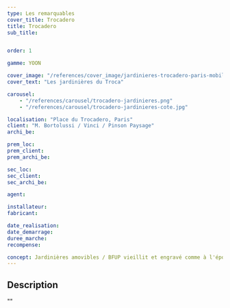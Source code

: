 ```yaml
---
type: Les remarquables
cover_title: Trocadero
title: Trocadero
sub_title:


order: 1

gamme: YOON

cover_image: "/references/cover_image/jardinieres-trocadero-paris-mobilum.jpg"
cover_text: "Les jardinières du Troca"

carousel:
    - "/references/carousel/trocadero-jardinieres.png"
    - "/references/carousel/trocadero-jardinieres-cote.jpg"

localisation: "Place du Trocadero, Paris"
client: "M. Bortolussi / Vinci / Pinson Paysage"
archi_be:

prem_loc:
prem_client:
prem_archi_be:

sec_loc:
sec_client:
sec_archi_be:

agent:

installateur:
fabricant:

date_realisation:
date_demarrage:
duree_marche:
recompense:

concept: Jardinières amovibles / BFUP vieillit et engravé comme à l'époque.
---
```


## Description

""
